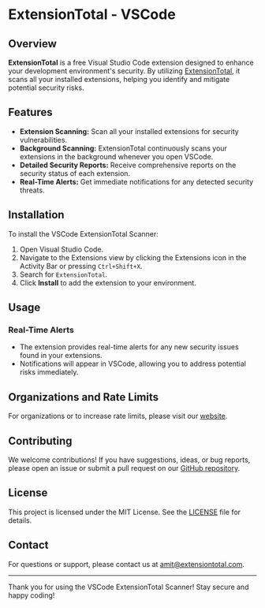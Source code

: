 # ExtensionTotal - VSCode

## Overview

**ExtensionTotal** is a free Visual Studio Code extension designed to enhance your development environment's security. By utilizing [ExtensionTotal](https://extensiontotal.com), it scans all your installed extensions, helping you identify and mitigate potential security risks.

## Features

- **Extension Scanning:** Scan all your installed extensions for security vulnerabilities.
- **Background Scanning:** ExtensionTotal continuously scans your extensions in the background whenever you open VSCode.
- **Detailed Security Reports:** Receive comprehensive reports on the security status of each extension.
- **Real-Time Alerts:** Get immediate notifications for any detected security threats.

## Installation

To install the VSCode ExtensionTotal Scanner:

1. Open Visual Studio Code.
2. Navigate to the Extensions view by clicking the Extensions icon in the Activity Bar or pressing `Ctrl+Shift+X`.
3. Search for `ExtensionTotal`.
4. Click **Install** to add the extension to your environment.

## Usage

### Real-Time Alerts

- The extension provides real-time alerts for any new security issues found in your extensions.
- Notifications will appear in VSCode, allowing you to address potential risks immediately.

## Organizations and Rate Limits

For organizations or to increase rate limits, please visit our [website](https://extensiontotal.com).

## Contributing

We welcome contributions! If you have suggestions, ideas, or bug reports, please open an issue or submit a pull request on our [GitHub repository](https://github.com/sand-security/extensiontotal-vscode).

## License

This project is licensed under the MIT License. See the [LICENSE](LICENSE) file for details.

## Contact

For questions or support, please contact us at [amit@extensiontotal.com](mailto:amit@extensiontotal.com).

---

Thank you for using the VSCode ExtensionTotal Scanner! Stay secure and happy coding!
